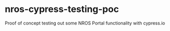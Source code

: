 # nros-cypress-testing-poc
Proof of concept testing out some NROS Portal functionality with cypress.io
